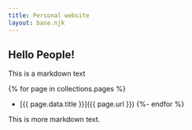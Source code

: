 ```yaml
---
title: Personal website
layout: base.njk
---
```


## Hello People!

This is a markdown text

{% for page in collections.pages %}
- [{{ page.data.title }}]({{ page.url }})
{%- endfor %}

This is more markdown text.